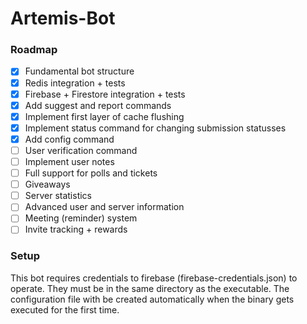 # Artemis-Bot

### Roadmap
- [x] Fundamental bot structure
- [x] Redis integration + tests
- [x] Firebase + Firestore integration + tests
- [x] Add suggest and report commands
- [x] Implement first layer of cache flushing
- [x] Implement status command for changing submission statusses
- [x] Add config command
- [ ] User verification command
- [ ] Implement user notes
- [ ] Full support for polls and tickets
- [ ] Giveaways
- [ ] Server statistics
- [ ] Advanced user and server information
- [ ] Meeting (reminder) system
- [ ] Invite tracking + rewards

### Setup
This bot requires credentials to firebase (firebase-credentials.json) to operate. They must be in the same directory as the executable. The configuration file with be created automatically when the binary gets executed for the first time.
